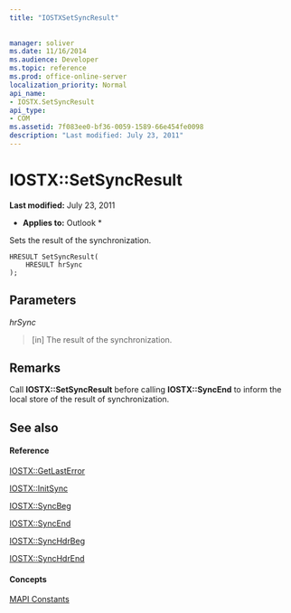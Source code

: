 ```yaml
---
title: "IOSTXSetSyncResult"
 
 
manager: soliver
ms.date: 11/16/2014
ms.audience: Developer
ms.topic: reference
ms.prod: office-online-server
localization_priority: Normal
api_name:
- IOSTX.SetSyncResult
api_type:
- COM
ms.assetid: 7f083ee0-bf36-0059-1589-66e454fe0098
description: "Last modified: July 23, 2011"
---
```


# IOSTX::SetSyncResult

 **Last modified:** July 23, 2011 
  
 * **Applies to:** Outlook * 
  
Sets the result of the synchronization.
  
```
HRESULT SetSyncResult( 
    HRESULT hrSync 
);
```

## Parameters

 _hrSync_
  
>  [in] The result of the synchronization. 
    
## Remarks

Call **IOSTX::SetSyncResult** before calling **IOSTX::SyncEnd** to inform the local store of the result of synchronization. 
  
## See also

#### Reference

[IOSTX::GetLastError](iostx-getlasterror.md)
  
[IOSTX::InitSync](iostx-initsync.md)
  
[IOSTX::SyncBeg](iostx-syncbeg.md)
  
[IOSTX::SyncEnd](iostx-syncend.md)
  
[IOSTX::SyncHdrBeg](iostx-synchdrbeg.md)
  
[IOSTX::SyncHdrEnd](iostx-synchdrend.md)
#### Concepts

[MAPI Constants](mapi-constants.md)

